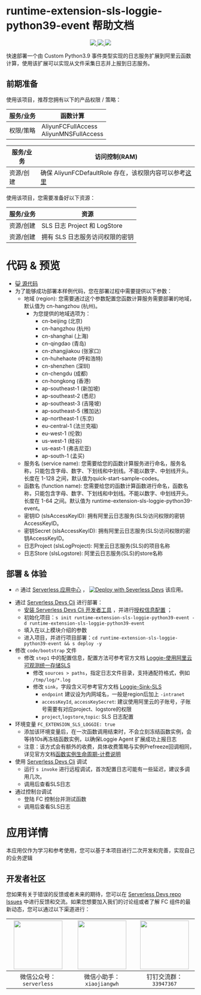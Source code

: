 # runtime-extension-sls-loggie-python39-event 帮助文档

<p align="center" class="flex justify-center">
    <a href="https://www.serverless-devs.com" class="ml-1">
    <img src="http://editor.devsapp.cn/icon?package=runtime-extension-sls-loggie-python39-event&type=packageType">
  </a>
  <a href="http://www.devsapp.cn/details.html?name=runtime-extension-sls-loggie-python39-event" class="ml-1">
    <img src="http://editor.devsapp.cn/icon?package=runtime-extension-sls-loggie-python39-event&type=packageVersion">
  </a>
  <a href="http://www.devsapp.cn/details.html?name=runtime-extension-sls-loggie-python39-event" class="ml-1">
    <img src="http://editor.devsapp.cn/icon?package=runtime-extension-sls-loggie-python39-event&type=packageDownload">
  </a>
</p>

<description>

快速部署一个由 Custom Python3.9 事件类型实现的日志服务扩展到阿里云函数计算，使用该扩展可以实现从文件采集日志并上报到日志服务。
</description>

## 前期准备
使用该项目，推荐您拥有以下的产品权限 / 策略：

| 服务/业务 | 函数计算 |     
| --- |  --- |   
| 权限/策略 | AliyunFCFullAccess <br> AliyunMNSFullAccess |

| 服务/业务 | 访问控制(RAM) |     
| --- |  --- |   
| 资源/创建 | 确保 AliyunFCDefaultRole 存在，该权限内容可以参考[这里](https://help.aliyun.com/document_detail/181589.html) |

使用该项目，您需要准备好以下资源：

| 服务/业务 | 资源 |     
| --- |  --- |   
| 资源/创建 | SLS 日志 Project 和 LogStore |
| 资源/创建 | 拥有 SLS 日志服务访问权限的密钥 |

<codepre id="codepre">

# 代码 & 预览

- [ :smiley_cat:  源代码](https://github.com/devsapp/start-fc/blob/main/event-function/runtime-extension-sls-loggie-python39-event)
- 为了能够成功部署本样例代码，您在部署过程中需要提供以下参数：
    - 地域 (region): 您需要通过这个参数配置您函数计算服务需要部署的地域，默认值为 cn-hangzhou (杭州)。
      - 为您提供的地域选项为：
        - cn-beijing (北京)
        - cn-hangzhou (杭州)
        - cn-shanghai (上海)
        - cn-qingdao (青岛)
        - cn-zhangjiakou (张家口)
        - cn-huhehaote (呼和浩特)
        - cn-shenzhen (深圳)
        - cn-chengdu (成都)
        - cn-hongkong (香港)
        - ap-southeast-1 (新加坡)
        - ap-southeast-2 (悉尼)
        - ap-southeast-3 (吉隆坡)
        - ap-southeast-5 (雅加达)
        - ap-northeast-1 (东京)
        - eu-central-1 (法兰克福)
        - eu-west-1 (伦敦)
        - us-west-1 (硅谷)
        - us-east-1 (弗吉尼亚)
        - ap-south-1 (孟买)
    - 服务名 (service name): 您需要给您的函数计算服务进行命名，服务名称，只能包含字母、数字、下划线和中划线。不能以数字、中划线开头。长度在 1-128 之间，默认值为quick-start-sample-codes。
    - 函数名 (function name): 您需要给您的函数计算函数进行命名，函数名称，只能包含字母、数字、下划线和中划线。不能以数字、中划线开头。长度在 1-64 之间。默认值为 runtime-extension-sls-loggie-python39-event。
    - 密钥ID (slsAccessKeyID): 拥有阿里云日志服务(SLS)访问权限的密钥AccessKeyID。
    - 密钥Secret (slsAccessKeyID): 拥有阿里云日志服务(SLS)访问权限的密钥AccessKeyID。
    - 日志Project (slsLogProject): 阿里云日志服务(SLS)的项目名称
    - 日志Store (slsLogstore): 阿里云日志服务(SLS)的store名称

</codepre>

<deploy>

## 部署 & 体验

<appcenter>

-  :fire:  通过 [Serverless 应用中心](https://fcnext.console.aliyun.com/applications/create?template=runtime-extension-sls-loggie-python39-event) ，
[![Deploy with Severless Devs](https://img.alicdn.com/imgextra/i1/O1CN01w5RFbX1v45s8TIXPz_!!6000000006118-55-tps-95-28.svg)](https://fcnext.console.aliyun.com/applications/create?template=runtime-extension-sls-loggie-python39-event)  该应用。 

</appcenter>

- 通过 [Serverless Devs Cli](https://www.serverless-devs.com/serverless-devs/install) 进行部署：
  - [安装 Serverless Devs Cli 开发者工具](https://www.serverless-devs.com/serverless-devs/install) ，并进行[授权信息配置](https://www.serverless-devs.com/fc/config) ；
  - 初始化项目：`s init runtime-extension-sls-loggie-python39-event -d runtime-extension-sls-loggie-python39-event` 
  - 填入在以上模块介绍的参数
  - 进入项目，并进行项目部署：`cd runtime-extension-sls-loggie-python39-event && s deploy -y`
- 修改 `code/bootstrap` 文件
  - 修改 `step1` 中的配置信息，配置方法可参考官方文档 [Loggie-使用阿里云可观测统一存储SLS](https://loggie-io.github.io/docs/user-guide/enterprise-practice/sls/)
    - 修改 `sources > paths`，指定日志文件目录，支持通配符格式，例如 `/tmp/log/*.log`
    - 修改 `sink`，字段含义可参考官方文档 [Loggie-Sink-SLS](https://loggie-io.github.io/docs/reference/pipelines/sink/sls/)
      - `endpoint` 建议设为内网域名，一般是region后加上 `-intranet`
      - `accessKeyId`, `accessKeySecret`: 建议使用阿里云的子账号，子账号需要有对应project、logstore的权限
      - `project`,`logstore`,`topic`: SLS 日志配置
- 环境变量 `FC_EXTENSION_SLS_LOGGIE: true`
  - 添加该环境变量后，在一次函数调用结束时，不会立刻冻结函数实例，会等待10s再冻结函数实例，以确保Loggie Agent 扩展成功上报日志
  - 注意：该方式会有额外的收费，具体收费策略与实例Prefreeze回调相同，详见官方文档[函数实例生命周期-计费说明](https://help.aliyun.com/document_detail/203027.html#section-t95-ow2-tuf)
- 使用 [Serverless Devs Cli](https://www.serverless-devs.com/serverless-devs/install) 调试
  - 运行 `s invoke` 进行远程调试，首次配置日志可能有一些延迟，建议多调用几次。
  - 调用后查看SLS日志
- 通过控制台调试
  - 登陆 FC 控制台并测试函数
  - 调用后查看SLS日志
</deploy>

<appdetail id="flushContent">

# 应用详情



本应用仅作为学习和参考使用，您可以基于本项目进行二次开发和完善，实现自己的业务逻辑



</appdetail>

<devgroup>

## 开发者社区

您如果有关于错误的反馈或者未来的期待，您可以在 [Serverless Devs repo Issues](https://github.com/serverless-devs/serverless-devs/issues) 中进行反馈和交流。如果您想要加入我们的讨论组或者了解 FC 组件的最新动态，您可以通过以下渠道进行：

<p align="center">

| <img src="https://serverless-article-picture.oss-cn-hangzhou.aliyuncs.com/1635407298906_20211028074819117230.png" width="130px" > | <img src="https://serverless-article-picture.oss-cn-hangzhou.aliyuncs.com/1635407044136_20211028074404326599.png" width="130px" > | <img src="https://serverless-article-picture.oss-cn-hangzhou.aliyuncs.com/1635407252200_20211028074732517533.png" width="130px" > |
|--- | --- | --- |
| <center>微信公众号：`serverless`</center> | <center>微信小助手：`xiaojiangwh`</center> | <center>钉钉交流群：`33947367`</center> | 

</p>

</devgroup>